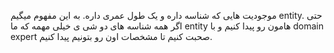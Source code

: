 موجودیت هایی که شناسه داره و یک طول عمری داره. به این مفهوم میگیم entity. حتی اگر همه شناسه های دو شی ی خیلی مهمه که ما entity هامون رو پیدا کنیم و با domain expert صحبت کنیم تا مشخصات اون رو بتونیم پیدا کنیم. 